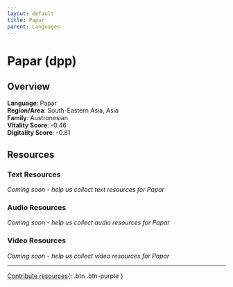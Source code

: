 ```yaml
---
layout: default
title: Papar
parent: Languages
---
```


# Papar (dpp)

## Overview

**Language**: Papar  
**Region/Area**: South-Eastern Asia, Asia  
**Family**: Austronesian  
**Vitality Score**: -0.46  
**Digitality Score**: -0.81  

## Resources

### Text Resources
*Coming soon - help us collect text resources for Papar*

### Audio Resources
*Coming soon - help us collect audio resources for Papar*

### Video Resources
*Coming soon - help us collect video resources for Papar*

---

[Contribute resources](https://fairtrain.github.io/){: .btn .btn-purple }
